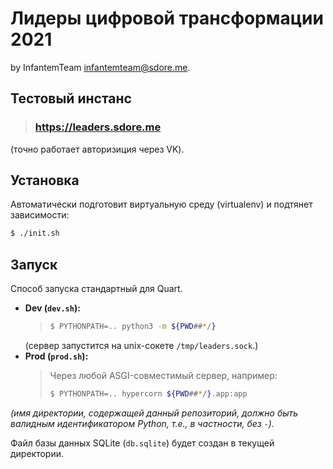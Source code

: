 # Лидеры цифровой трансформации 2021

by InfantemTeam <infantemteam@sdore.me>.


## Тестовый инстанс
> ### https://leaders.sdore.me

(точно работает авторизиция через VK).

## Установка
Автоматически подготовит виртуальную среду (virtualenv) и подтянет зависимости:
```bash
$ ./init.sh
```


## Запуск
Способ запуска стандартный для Quart.
* **Dev (`dev.sh`):**
  > ```bash
  > $ PYTHONPATH=.. python3 -m ${PWD##*/}
  > ```
  (сервер запустится на unix-сокете `/tmp/leaders.sock`.)
* **Prod (`prod.sh`):**
  > Через любой ASGI-совместимый сервер, например:
  > ```bash
  > $ PYTHONPATH=.. hypercorn ${PWD##*/}.app:app
  > ```

_(имя директории, содержащей данный репозиторий, должно быть валидным идентификатором Python, т.е., в частности, без `-`)._

Файл базы данных SQLite (`db.sqlite`) будет создан в текущей директории.
